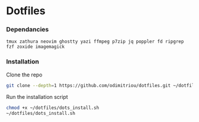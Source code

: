 # Dotfiles
### Dependancies
```
tmux zathura neovim ghostty yazi ffmpeg p7zip jq poppler fd ripgrep fzf zoxide imagemagick
```
### Installation
Clone the repo
```bash
git clone --depth=1 https://github.com/odimitriou/dotfiles.git ~/dotfiles
```
Run the installation script
```bash
chmod +x ~/dotfiles/dots_install.sh
~/dotfiles/dots_install.sh
```
